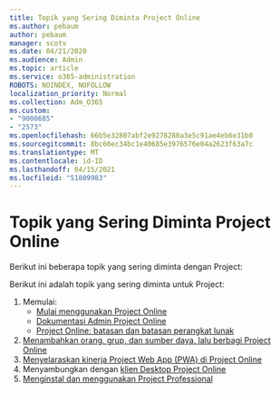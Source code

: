 ```yaml
---
title: Topik yang Sering Diminta Project Online
ms.author: pebaum
author: pebaum
manager: scotv
ms.date: 04/21/2020
ms.audience: Admin
ms.topic: article
ms.service: o365-administration
ROBOTS: NOINDEX, NOFOLLOW
localization_priority: Normal
ms.collection: Adm_O365
ms.custom:
- "9000685"
- "2573"
ms.openlocfilehash: 66b5e32807abf2e9278280a3e5c91ae4eb6e31b0
ms.sourcegitcommit: 8bc60ec34bc1e40685e3976576e04a2623f63a7c
ms.translationtype: MT
ms.contentlocale: id-ID
ms.lasthandoff: 04/15/2021
ms.locfileid: "51809983"
---
```

# <a name="project-online-frequently-requested-topics"></a>Topik yang Sering Diminta Project Online

Berikut ini beberapa topik yang sering diminta dengan Project:

Berikut ini adalah topik yang sering diminta untuk Project:
1.  Memulai: 
    -   [Mulai menggunakan Project Online](https://docs.microsoft.com/projectonline/get-started-with-project-online) 
    -   [Dokumentasi Admin Project Online](https://docs.microsoft.com/projectonline/project-online) 
    -   [Project Online: batasan dan batasan perangkat lunak](https://docs.microsoft.com/ProjectOnline/project-online-software-boundaries-and-limits) 
2.  [Menambahkan orang, grup, dan sumber daya, lalu berbagi Project Online](https://docs.microsoft.com/projectonline/step-2-add-people-to-project-online) 
3.  [Menyelaraskan kinerja Project Web App (PWA) di Project Online](https://docs.microsoft.com/projectonline/tune-project-online-performance)
4.  Menyambungkan dengan [klien Desktop Project Online](https://docs.microsoft.com/projectonline/connect-to-project-online-with-the-project-online-desktop-client) 
5.  [Menginstal dan menggunakan Project Professional](https://support.office.com/article/install-project-7059249b-d9fe-4d61-ab96-5c5bf435f281) 
